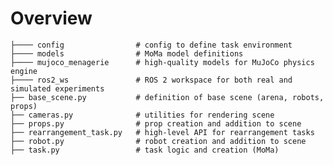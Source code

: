 # Overview

    ├──── config                # config to define task environment
    ├──── models                # MoMa model definitions
    ├──── mujoco_menagerie      # high-quality models for MuJoCo physics engine
    ├──── ros2_ws               # ROS 2 workspace for both real and simulated experiments
    ├── base_scene.py           # definition of base scene (arena, robots, props)
    ├── cameras.py              # utilities for rendering scene
    ├── props.py                # prop creation and addition to scene
    ├── rearrangement_task.py   # high-level API for rearrangement tasks
    ├── robot.py                # robot creation and addition to scene
    ├── task.py                 # task logic and creation (MoMa)
